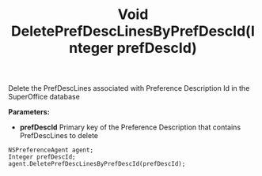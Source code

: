 ﻿---
uid: crmscript_ref_NSPreferenceAgent_DeletePrefDescLinesByPrefDescId
title: Void DeletePrefDescLinesByPrefDescId(Integer prefDescId)
intellisense: NSPreferenceAgent.DeletePrefDescLinesByPrefDescId
keywords: NSPreferenceAgent, DeletePrefDescLinesByPrefDescId
so.topic: reference
---

Delete the PrefDescLines associated with Preference Description Id in the SuperOffice database

**Parameters:**
 - **prefDescId** Primary key of the Preference Description that contains PrefDescLines to delete

```crmscript
NSPreferenceAgent agent;
Integer prefDescId;
agent.DeletePrefDescLinesByPrefDescId(prefDescId);
```

